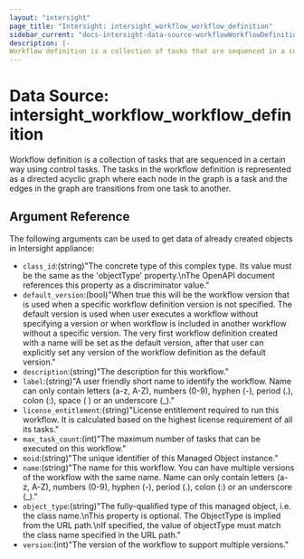 ```yaml
---
layout: "intersight"
page_title: "Intersight: intersight_workflow_workflow_definition"
sidebar_current: "docs-intersight-data-source-workflowWorkflowDefinition"
description: |-
Workflow definition is a collection of tasks that are sequenced in a certain way using control tasks. The tasks in the workflow definition is represented as a directed acyclic graph where each node in the graph is a task and the edges in the graph are transitions from one task to another.
---
```


# Data Source: intersight_workflow_workflow_definition
Workflow definition is a collection of tasks that are sequenced in a certain way using control tasks. The tasks in the workflow definition is represented as a directed acyclic graph where each node in the graph is a task and the edges in the graph are transitions from one task to another.
## Argument Reference
The following arguments can be used to get data of already created objects in Intersight appliance:
* `class_id`:(string)"The concrete type of this complex type. Its value must be the same as the 'objectType' property.\nThe OpenAPI document references this property as a discriminator value."
* `default_version`:(bool)"When true this will be the workflow version that is used when a specific workflow definition version is not specified. The default version is used when user executes a workflow without specifying a version or when workflow is included in another workflow without a specific version. The very first workflow definition created with a name will be set as the default version, after that user can explicitly set any version of the workflow definition as the default version."
* `description`:(string)"The description for this workflow."
* `label`:(string)"A user friendly short name to identify the workflow. Name can only contain letters (a-z, A-Z), numbers (0-9), hyphen (-), period (.), colon (:), space ( ) or an underscore (_)."
* `license_entitlement`:(string)"License entitlement required to run this workflow. It is calculated based on the highest license requirement of all its tasks."
* `max_task_count`:(int)"The maximum number of tasks that can be executed on this workflow."
* `moid`:(string)"The unique identifier of this Managed Object instance."
* `name`:(string)"The name for this workflow. You can have multiple versions of the workflow with the same name. Name can only contain letters (a-z, A-Z), numbers (0-9), hyphen (-), period (.), colon (:) or an underscore (_)."
* `object_type`:(string)"The fully-qualified type of this managed object, i.e. the class name.\nThis property is optional. The ObjectType is implied from the URL path.\nIf specified, the value of objectType must match the class name specified in the URL path."
* `version`:(int)"The version of the workflow to support multiple versions."
